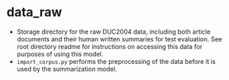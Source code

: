 # data_raw
- Storage directory for the raw DUC2004 data, including both article documents and their human written summaries for test evaluation. See root directory readme for instructions on accessing this data for purposes of using this model. 
- `import_corpus.py` performs the preprocessing of the data before it is used by the summarization model.
